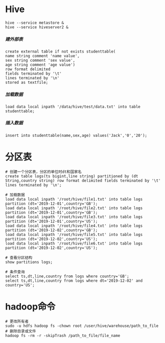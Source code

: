 # Hive
	hive --service metastore &
	hive --service hiveserver2 &

##### 建外部表
	create external table if not exists studenttable(
	name string comment 'name value',
	sex string comment 'sex value',
	age string comment 'age value')
	row format delimited
	fields terminated by '\t'
	lines terminated by '\n'
	stored as textfile;

##### 加载数据
	load data local inpath '/data/hive/test/data.txt' into table studenttable;

##### 插入数据
	insert into studenttable(name,sex,age) values('Jack','0','20');

# 分区表
	# 创建一个分区表，分区的单位时dt和国家名
	create table logs(ts bigint,line string) partitioned by (dt String,country string) row format delimited fields terminated by '\t' lines terminated by '\n';
	
	# 加载数据
	load data local inpath '/root/hive/file1.txt' into table logs partition (dt='2019-12-01',country='GB');
	load data local inpath '/root/hive/file2.txt' into table logs partition (dt='2019-12-01',country='GB');
	load data local inpath '/root/hive/file3.txt' into table logs partition (dt='2019-12-01',country='US');
	load data local inpath '/root/hive/file4.txt' into table logs partition (dt='2019-12-02',country='GB');
	load data local inpath '/root/hive/file5.txt' into table logs partition (dt='2019-12-02',country='US');
	load data local inpath '/root/hive/file6.txt' into table logs partition (dt='2019-12-02',country='US');
	
	# 查看分区结构
	show partitions logs;
	
	# 条件查询
	select ts,dt,line,country from logs where country='GB';
	select ts,dt,line,country from logs where dt='2019-12-02' and country='US';

# hadoop命令
	# 更改所有者
	sudo -u hdfs hadoop fs -chown root /user/hive/warehouse/path_to_file
	# 删除目录或文件
	hadoop fs -rm -r -skipTrash /path_to_file/file_name
